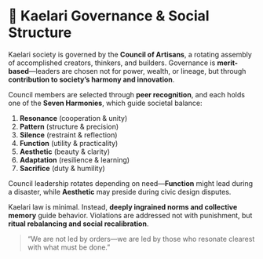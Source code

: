 # 🧱 Kaelari Governance & Social Structure

Kaelari society is governed by the **Council of Artisans**, a rotating assembly of accomplished creators, thinkers, and builders. Governance is **merit-based**—leaders are chosen not for power, wealth, or lineage, but through **contribution to society’s harmony and innovation**.

Council members are selected through **peer recognition**, and each holds one of the **Seven Harmonies**, which guide societal balance:

1. **Resonance** (cooperation & unity)  
2. **Pattern** (structure & precision)  
3. **Silence** (restraint & reflection)  
4. **Function** (utility & practicality)  
5. **Aesthetic** (beauty & clarity)  
6. **Adaptation** (resilience & learning)  
7. **Sacrifice** (duty & humility)

Council leadership rotates depending on need—**Function** might lead during a disaster, while **Aesthetic** may preside during civic design disputes.

Kaelari law is minimal. Instead, **deeply ingrained norms and collective memory** guide behavior. Violations are addressed not with punishment, but **ritual rebalancing and social recalibration**.

> “We are not led by orders—we are led by those who resonate clearest with what must be done.”